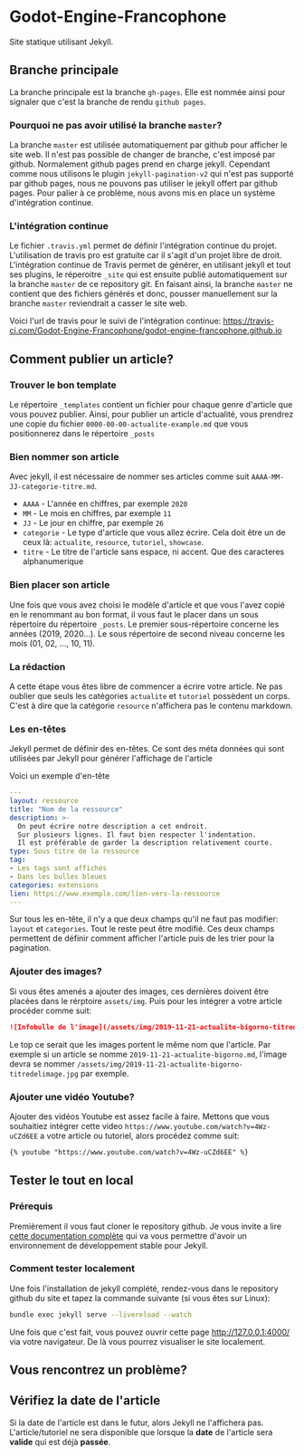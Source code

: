 # Godot-Engine-Francophone

Site statique utilisant Jekyll.

## Branche principale
La branche principale est la branche `gh-pages`. Elle est nommée ainsi pour signaler que c'est la branche de rendu `github pages`.

### Pourquoi ne pas avoir utilisé la branche `master`?
La branche `master` est utilisée automatiquement par github pour afficher le site web. Il n'est pas possible de changer de branche, c'est imposé par github.
Normalement github pages prend en charge jekyll. Cependant comme nous utilisons le plugin `jekyll-pagination-v2` qui n'est pas
supporté par github pages, nous ne pouvons pas utiliser le jekyll offert par github pages.
Pour palier à ce problème, nous avons mis en place un système d'intégration continue.

### L'intégration continue
Le fichier `.travis.yml` permet de définir l'intégration continue du projet.
L'utilisation de travis pro est gratuite car il s'agit d'un projet libre de droit.
L'intégration continue de Travis permet de générer, en utilisant jekyll et tout ses plugins, le réperoitre `_site` qui est ensuite
publié automatiquement sur la branche `master` de ce repository git.
En faisant ainsi, la branche `master` ne contient que des fichiers générés et donc, pousser manuellement sur la branche `master` reviendrait a casser le site web.

Voici l'url de travis pour le suivi de l'intégration continue:
https://travis-ci.com/Godot-Engine-Francophone/godot-engine-francophone.github.io

## Comment publier un article?

### Trouver le bon template
Le répertoire `_templates` contient un fichier pour chaque genre d'article que vous pouvez publier.
Ainsi, pour publier un article d'actualité, vous prendrez une copie du fichier `0000-00-00-actualite-example.md` que vous positionnerez dans le répertoire `_posts`

### Bien nommer son article
Avec jekyll, il est nécessaire de nommer ses articles comme suit `AAAA-MM-JJ-categorie-titre.md`.

- `AAAA` - L'année en chiffres, par exemple `2020`
- `MM` - Le mois en chiffres, par exemple `11`
- `JJ` - Le jour en chiffre, par exemple `26`
- `categorie` - Le type d'article que vous allez écrire. Cela doit être un de ceux là: `actualite`, `resource`, `tutoriel`, `showcase`.
- `titre` - Le titre de l'article sans espace, ni accent. Que des caracteres alphanumerique

### Bien placer son article
Une fois que vous avez choisi le modèle d'article et que vous l'avez copié en le renommant au bon format, il vous faut le placer dans un sous répertoire du répertoire `_posts`.
Le premier sous-répertoire concerne les années (2019, 2020...). Le sous répertoire de second niveau concerne les mois (01, 02, ..., 10, 11).

### La rédaction
A cette étape vous êtes libre de commencer a écrire votre article.
Ne pas oublier que seuls les catégories `actualite` et `tutoriel` possèdent un corps. C'est à dire que la catégorie `resource` n'affichera pas le contenu markdown.

### Les en-têtes
Jekyll permet de définir des en-têtes. Ce sont des méta données qui sont utilisées par Jekyll pour générer l'affichage de l'article

Voici un exemple d'en-tête
```yaml
---
layout: ressource
title: "Nom de la ressource"
description: >-
  On peut écrire notre description a cet endroit.
  Sur plusieurs lignes. Il faut bien respecter l'indentation.
  Il est préférable de garder la description relativement courte.
type: Sous titre de la ressource
tag:
- Les tags sont affichés
- Dans les bulles bleues
categories: extensions
lien: https://www.exemple.com/lien-vers-la-ressource
---
```

Sur tous les en-tête, il n'y a que deux champs qu'il ne faut pas modifier: `layout` et `categories`. Tout le reste peut être modifié.
Ces deux champs permettent de définir comment afficher l'article puis de les trier pour la pagination.

### Ajouter des images?
Si vous êtes amenés a ajouter des images, ces dernières doivent être placées dans le rérptoire `assets/img`. Puis pour les intégrer a votre article procéder comme suit:
```markdown
![Infobulle de l'image](/assets/img/2019-11-21-actualite-bigorno-titredelimage.jpg){: .center-image }
```
Le top ce serait que les images portent le même nom que l'article. Par exemple si un article se nomme `2019-11-21-actualite-bigorno.md`, l'image devra se nommer `/assets/img/2019-11-21-actualite-bigorno-titredelimage.jpg` par exemple.

### Ajouter une vidéo Youtube?
Ajouter des vidéos Youtube est assez facile à faire. Mettons que vous souhaitiez intégrer cette video `https://www.youtube.com/watch?v=4Wz-uCZd6EE` a votre article ou tutoriel, alors procédez comme suit:
```markdown
{% youtube "https://www.youtube.com/watch?v=4Wz-uCZd6EE" %}
```

## Tester le tout en local

### Prérequis
Premièrement il vous faut cloner le repository github.
Je vous invite a lire [cette documentation complète](https://jekyllrb.com/docs/installation/) qui va vous permettre d'avoir un environnement de développement stable pour Jekyll.

### Comment tester localement
Une fois l'installation de jekyll complété, rendez-vous dans le repository github du site et tapez la commande suivante (si vous êtes sur Linux):
```sh
bundle exec jekyll serve --livereload --watch
```

Une fois que c'est fait, vous pouvez ouvrir cette page http://127.0.0.1:4000/ via votre navigateur.
De là vous pourrez visualiser le site localement.

## Vous rencontrez un problème?

## Vérifiez la date de l'article
Si la date de l'article est dans le futur, alors Jekyll ne l'affichera pas. L'article/tutoriel ne sera disponible que lorsque la **date** de l'article sera **valide** qui est déjà **passée**.
